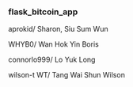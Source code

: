 ### flask_bitcoin_app
aprokid/ Sharon, Siu Sum Wun


WHYB0/ Wan Hok Yin Boris


connorlo999/ Lo Yuk Long


wilson-t WT/ Tang Wai Shun Wilson


